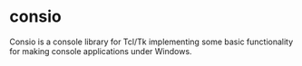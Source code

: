# consio
Consio is a console library for Tcl/Tk implementing some basic functionality for making console applications under Windows.
